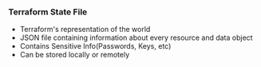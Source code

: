 ### Terraform State File
- Terraform's representation of the world
- JSON file containing information about every resource and data object
- Contains Sensitive Info(Passwords, Keys, etc)
- Can be stored locally or remotely
